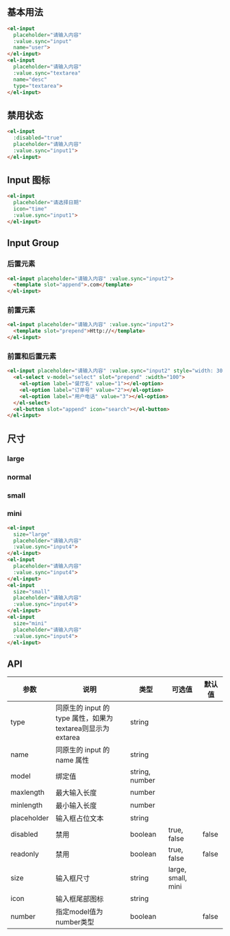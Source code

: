 <script>
  module.exports = {
    data() {
      return {
        input: '',
        input1: '',
        input2: '',
        input3: '',
        input4: '',
        input5: '',
        input6: '',
        textarea: '',
        select: ''
      };
    }
  };
</script>

<style>
  .demo-box.demo-input {
    .el-input {
      width: 180px;

      & + .el-input,
      & + .el-textarea {
        margin-top: 15px;
      }
    }
    .el-textarea {
      width: 414px;
    }
    .el-input-group {
      min-width: 260px;
    }
    .el-input-group + .el-input-group {
      margin-top: 15px;
    }
  }
</style>

## 基本用法

<div class="demo-box demo-input">
  <el-input
    placeholder="请输入内容"
    :value.sync="input"
    name="user">
  </el-input>
  <el-input
    placeholder="请输入内容"
    :value.sync="textarea"
    name="desc"
    type="textarea">
  </el-input>
</div>

```html
<el-input
  placeholder="请输入内容"
  :value.sync="input"
  name="user">
</el-input>
<el-input
  placeholder="请输入内容"
  :value.sync="textarea"
  name="desc"
  type="textarea">
</el-input>
```

## 禁用状态

<div class="demo-box demo-input">  
  <el-input
    :disabled="true"
    placeholder="请输入内容"
    :value.sync="input1">
  </el-input>
</div>

```html
<el-input
  :disabled="true"
  placeholder="请输入内容"
  :value.sync="input1">
</el-input>
```

## Input 图标

<div class="demo-box demo-input">
  <el-input
    placeholder="请选择日期"
    icon="time"
    :value.sync="input1">
  </el-input>
</div>

```html
<el-input
  placeholder="请选择日期"
  icon="time"
  :value.sync="input1">
</el-input>
```

## Input Group

### 后置元素

<div class="demo-box demo-input">
  <el-input placeholder="请输入内容" :value.sync="input2">
    <template slot="append">.com</template>
  </el-input>
</div>

```html
<el-input placeholder="请输入内容" :value.sync="input2">
  <template slot="append">.com</template>
</el-input>
```

### 前置元素
<div class="demo-box demo-input">
  <el-input placeholder="请输入内容" :value.sync="input2">
    <template slot="prepend">Http://</template>
  </el-input>
</div>

```html
<el-input placeholder="请输入内容" :value.sync="input2">
  <template slot="prepend">Http://</template>
</el-input>
```

### 前置和后置元素
<div class="demo-box demo-input">
  <el-input placeholder="请输入内容" :value.sync="input2" style="width: 300px;">
    <el-select v-model="select" slot="prepend" :width="100">
      <el-option label="餐厅名" value="1"></el-option>
      <el-option label="订单号" value="2"></el-option>
      <el-option label="用户电话" value="3"></el-option>
    </el-select>
    <el-button slot="append" icon="search"></el-button>
  </el-input>
</div>

```html
<el-input placeholder="请输入内容" :value.sync="input2" style="width: 300px;">
  <el-select v-model="select" slot="prepend" :width="100">
    <el-option label="餐厅名" value="1"></el-option>
    <el-option label="订单号" value="2"></el-option>
    <el-option label="用户电话" value="3"></el-option>
  </el-select>
  <el-button slot="append" icon="search"></el-button>
</el-input>
```

## 尺寸
### large

<div class="demo-box demo-input">
  <el-input
    size="large"
    placeholder="请输入内容"
    :value.sync="input4">
  </el-input>
</div>

### normal

<div class="demo-box demo-input">
  <el-input
    placeholder="请输入内容"
    :value.sync="input4">
  </el-input>
</div>

### small

<div class="demo-box demo-input">
  <el-input
    size="small"
    placeholder="请输入内容"
    :value.sync="input4">
  </el-input>
</div>

### mini

<div class="demo-box demo-input">
  <el-input
    size="mini"
    placeholder="请输入内容"
    :value.sync="input4">
  </el-input>
</div>

```html
<el-input
  size="large"
  placeholder="请输入内容"
  :value.sync="input4">
</el-input>
<el-input
  placeholder="请输入内容"
  :value.sync="input4">
</el-input>
<el-input
  size="small"
  placeholder="请输入内容"
  :value.sync="input4">
</el-input>
<el-input
  size="mini"
  placeholder="请输入内容"
  :value.sync="input4">
</el-input>
```

## API
| 参数          | 说明            | 类型            | 可选值                 | 默认值   |
|-------------  |---------------- |---------------- |---------------------- |-------- |
| type         | 同原生的 input 的 type 属性，如果为textarea则显示为extarea   | string  |                    |         |
| name         | 同原生的 input 的 name 属性   | string  |                     |         |
| model         | 绑定值           | string, number  |                       |         |
| maxlength     | 最大输入长度           | number  |                       |         |
| minlength     | 最小输入长度           | number  |                       |         |
| placeholder   | 输入框占位文本   | string          |                       |         |
| disabled      | 禁用            | boolean         | true, false           | false   |
| readonly      | 禁用            | boolean         | true, false           | false   |
| size          | 输入框尺寸       | string          | large, small, mini  |     |
| icon          | 输入框尾部图标       | string          |                  |     |
| number        | 指定model值为number类型  |  boolean    |                  |  false   |

